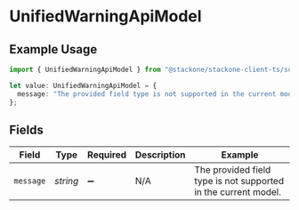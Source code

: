 # UnifiedWarningApiModel

## Example Usage

```typescript
import { UnifiedWarningApiModel } from "@stackone/stackone-client-ts/sdk/models/shared";

let value: UnifiedWarningApiModel = {
  message: "The provided field type is not supported in the current model.",
};
```

## Fields

| Field                                                          | Type                                                           | Required                                                       | Description                                                    | Example                                                        |
| -------------------------------------------------------------- | -------------------------------------------------------------- | -------------------------------------------------------------- | -------------------------------------------------------------- | -------------------------------------------------------------- |
| `message`                                                      | *string*                                                       | :heavy_minus_sign:                                             | N/A                                                            | The provided field type is not supported in the current model. |
